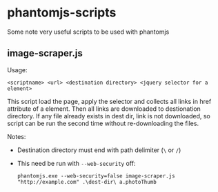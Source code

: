 phantomjs-scripts
=================

Some note very useful scripts to be used with phantomjs

image-scraper.js
----------------

Usage:

`<scriptname> <url> <destination directory> <jquery selector for a element>`

This script load the page, apply the selector and collects all links in href attribute of a element.
Then all links are downloaded to destionation directory. If any file already exists in dest dir,
link is not downloaded, so script can be run the second time without re-downloading the files.

Notes:

* Destination directory must end with path delimiter (`\` or `/`)

* This need be run with `--web-security` off:

    `phantomjs.exe --web-security=false image-scraper.js "http://example.com" .\dest-dir\ a.photoThumb`

